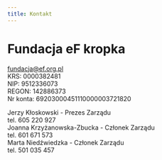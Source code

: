 ```yaml
---
title: Kontakt
---
```


<div class="uk-flex uk-flex-center uk-flex-column" id="kontakt">

<h1> Fundacja eF kropka </h1>

fundacja@ef.org.pl  </br>
KRS: 0000382481    </br>
NIP: 9512336073    </br>
REGON: 142886373    </br>
Nr konta: 69203000451110000003721820     </br>
 
Jerzy Kłoskowski - Prezes Zarządu  </br>
	tel. 605 220 927  </br>
Joanna Krzyżanowska-Zbucka - Członek Zarządu  </br>
	tel. 601 671 573  </br>
Marta Niedźwiedzka - Członek Zarządu  </br>
	tel. 501 035 457  </br>
</div>